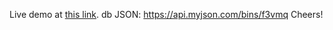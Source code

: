 Live demo at <a href="https://trungh13.github.io/kanboard-js/">this link</a>.
db JSON: https://api.myjson.com/bins/f3vmq
Cheers!
